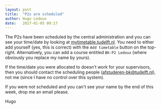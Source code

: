 ```yaml
---
layout: post
title:  "P2s are scheduled"
author: Hugo Ledoux
date:   2017-01-05 09:17
---
```


The P2s have been scheduled by the central administration and you can see your time/date by looking at [mytimetable.tudelft.nl](https://mytimetable.tudelft.nl). You need to either add yourself (yes, this is correct) with the `Add timetable` button on the top-right. Alternatively, you can add a course entitled `BK-P2 Ledoux` (where obviously you replace my name by yours).

If the time/date you were allocated to doesn't work for your supervisors, then you should contact the scheduling people (<afstuderen-bk@tudelft.nl>), not me (since I have no control over this system).

If you were not scheduled and you can't see your name by the end of this week, drop me an email please.

Hugo

